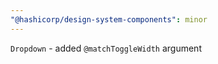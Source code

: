 ```yaml
---
"@hashicorp/design-system-components": minor
---
```


`Dropdown` - added `@matchToggleWidth` argument
